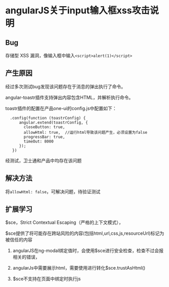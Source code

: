 # angularJS关于input输入框xss攻击说明

## Bug

存储型 XSS 漏洞，像输入框中输入`<script>alert(1)</script>`

## 产生原因

经过多次测试bug发现该问题存在于消息的弹出执行了命令。

angular-toastr插件支持弹出内容包含HTML，并解析执行命令。

toastr插件的配置在产品one-ui的config.js中配置如下：

```
  .config(function (toastrConfig) {
      angular.extend(toastrConfig, {
        closeButton: true,
        allowHtml: true,  //运行html导致该问题产生，必须设置为false
        progressBar: true,
        timeOut: 8000
      });
   })
```

经测试，卫士通和产品中均存在该问题

## 解决方法

将`allowHtml: false`，可解决问题，待验证测试


## 扩展学习

$sce，Strict Contextual Escaping（严格的上下文模式），

$sce提供了将可能存在跨站风险的内容(包括html,url,css,js,resourceUrl)标记为被信任的内容

1. angularJS在ng-modal绑定值时，会使用$sce进行安全检查，检查不过会报相关的错误，

2. angularJs中需要展示html，需要使用进行转化$sce.trustAsHtml()

3. $sce不支持在页面中绑定时执行js





























